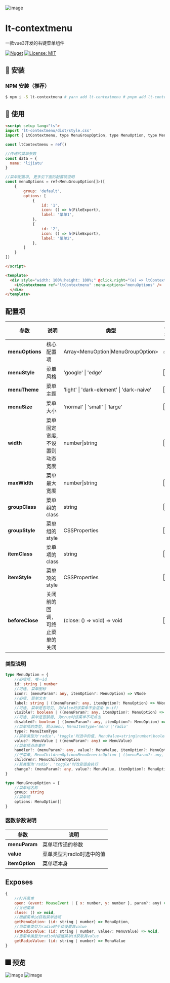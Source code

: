 ![image](./public/logo.svg)
# lt-contextmenu

一款vue3开发的右键菜单组件

[![Nuget](https://img.shields.io/badge/version-1.3.10-1afa29)](https://github.com/lt-monster/lt-contextmenu) [![License: MIT](https://img.shields.io/badge/License-MIT-yellow.svg)](https://github.com/lt-monster/lt-contextmenu/blob/main/LICENSE)

## 🚀 安装

### NPM 安装（推荐）

```bash
$ npm i -S lt-contextmenu # yarn add lt-contextmenu # pnpm add lt-contextmenu
```

## 🎃 使用
```html
<script setup lang="ts">
import 'lt-contextmenu/dist/style.css'
import { LtContextmenu, type MenuGroupOption, type MenuOption, type MenuValue } from 'lt-contextmenu'

const ltContextmenu = ref()

//传递的菜单参数
const data = {
  name: 'lijiatu'
}

//菜单配置项, 更多见下面的配置项说明
const menuOptions = ref<MenuGroupOption[]>([
    {
        group: 'default',
        options: [
            {
                id: '1',
                icon: () => h(FileExport),
                label: '菜单1',
            },
            {
                id: '2',
                icon: () => h(FileExport),
                label: '菜单2',
            },
        ]
    }
])

</script>

<template>
  <div style="width: 100%;height: 100%;" @click.right="(e) => ltContextmenu?.open(e, data)">
    <LtContextmenu ref="ltContextmenu" :menu-options="menuOptions" />
  </div>
</template>
```

## 配置项
| 参数 | 说明 | 类型 | 必填 | 默认值 |
| --- | --- | --- | --- | --- |
| **menuOptions** | 核心配置项 | Array<MenuOption\|MenuGroupOption> | ✅ | 无 |
| **menuStyle** | 菜单风格 | 'google' \| 'edge' | ⬜ | 'google' |
| **menuTheme** | 菜单主题 | 'light' \| 'dark-element' \| 'dark-naive' | ⬜ | 'light' |
| **menuSize** | 菜单大小 | 'normal' \| 'small' \| 'large' | ⬜ | 'small' |
| **width** | 菜单固定宽度, 不设置则动态宽度 | number\|string | ⬜ | 无 |
| **maxWidth** | 菜单最大宽度 | number\|string | ⬜ | 无 |
| **groupClass** | 菜单组的class | string | ⬜ | 无 |
| **groupStyle** | 菜单组的style | CSSProperties | ⬜ | 无 |
| **itemClass** | 菜单项的class | string | ⬜ | 无 |
| **itemStyle** | 菜单项的style | CSSProperties | ⬜ | 无 |
| **beforeClose** | 关闭前的回调，可终止菜单的关闭 | (close: () => void) => void | ⬜ | 无 |

### 类型说明
```typescript
type MenuOption = {
    //必填项, 唯一id
    id: string | number
    //可选, 菜单图标
    icon?: (menuParam?: any, itemOption?: MenuOption) => VNode
    //必填, 菜单文本
    label: string | ((menuParam?: any, itemOption?: MenuOption) => VNode | string)
    //可选, 菜单是否可见, 为false时该菜单不会渲染（v-if）
    visible?: boolean | ((menuParam?: any, itemOption?: MenuOption) => boolean)
    //可选, 菜单是否禁用, 为true时该菜单不可点击
    disabled?: boolean | ((menuParam?: any, itemOption?: MenuOption) => boolean)
    //菜单项的类型, 默认menu, MenuItemType='menu'|'radio'
    type?: MenuItemType
    //菜单类型为'radio'、'toggle'时选中的值, MenuValue=string|number|boolean|Array<string|number|boolean>
    value?: MenuValue | ((menuParam?: any) => MenuValue)
    //菜单项点击事件
    handler?: (menuParam?: any, value?: MenuValue, itemOption?: MenuOption) => void
    //子菜单, MenuChildrenOption=MenuGenericOption | ((menuParam?: any, value?: MenuValue, itemOption?: MenuOption) => MenuGenericOption)
    children?: MenuChildrenOption
    //其类型为'radio'、'toggle'时改变值会执行
    change?: (menuParam?: any, value?: MenuValue, itemOption?: MenuOption) => void
}

type MenuGroupOption = {
    //菜单组名称
    group: string
    //菜单项
    options: MenuOption[]
}
```
### 函数参数说明
| 参数 | 说明 |
| --- | --- |
| **menuParam** | 菜单项传递的参数 |
| **value** | 菜单类型为radio时选中的值 |
| **itemOption** | 菜单项本身 |

## Exposes
```javascript
{
    //打开菜单
    open: (event: MouseEvent | { x: number, y: number }, param?: any) => void,
    //关闭菜单
    close: () => void,
    //根据菜单id获取菜单选项
    getMenuOption: (id: string | number) => MenuOption,
    //当菜单类型为radio时手动设置其value
    setRadioValue: (id: string | number, value?: MenuValue) => void,
    //当菜单类型为radio时根据菜单id获取其value
    getRadioValue: (id: string | number) => MenuValue
}
```

## 🎆 预览
![image](./docs/images/1.png)
![image](./docs/images/2.png)

